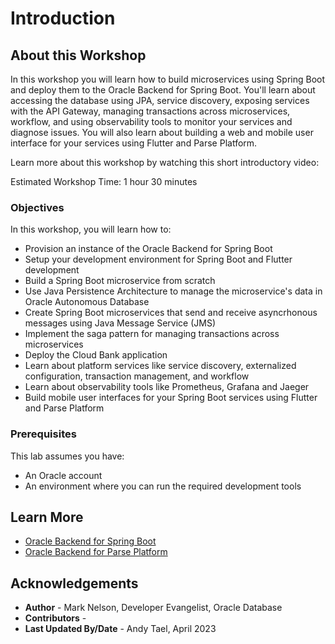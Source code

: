 # Introduction

## About this Workshop

In this workshop you will learn how to build microservices using Spring Boot and deploy them to the Oracle Backend for Spring Boot. You'll learn about accessing the database using JPA, service discovery, exposing services with the API Gateway, managing transactions across microservices, workflow, and using observability tools to monitor your services and diagnose issues. You will also learn about building a web and mobile user interface for your services using Flutter and Parse Platform.

Learn more about this workshop by watching this short introductory video:  [](youtube:n5yJd7bEcy8)

Estimated Workshop Time: 1 hour 30 minutes

### Objectives

In this workshop, you will learn how to:

* Provision an instance of the Oracle Backend for Spring Boot
* Setup your development environment for Spring Boot and Flutter development
* Build a Spring Boot microservice from scratch
* Use Java Persistence Architecture to manage the microservice's data in Oracle Autonomous Database
* Create Spring Boot microservices that send and receive asyncrhonous messages using Java Message Service (JMS)
* Implement the saga pattern for managing transactions across microservices
* Deploy the Cloud Bank application
* Learn about platform services like service discovery, externalized configuration, transaction management, and workflow
* Learn about observability tools like Prometheus, Grafana and Jaeger
* Build mobile user interfaces for your Spring Boot services using Flutter and Parse Platform

### Prerequisites

This lab assumes you have:

* An Oracle account
* An environment where you can run the required development tools

## Learn More

* [Oracle Backend for Spring Boot](https://oracle.github.io/microservices-datadriven/spring/)
* [Oracle Backend for Parse Platform](https://oracle.github.io/microservices-datadriven/mbaas/)

## Acknowledgements

* **Author** - Mark Nelson, Developer Evangelist, Oracle Database
* **Contributors** - [](var:contributors)
* **Last Updated By/Date** - Andy Tael, April 2023
